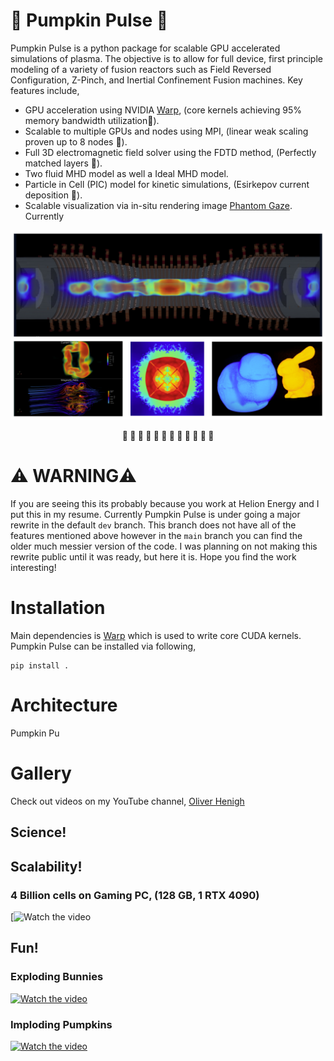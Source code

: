# 🎃 Pumpkin Pulse 🎃

Pumpkin Pulse is a python package for scalable GPU accelerated simulations of plasma. The objective is to allow for full device, first principle modeling of a variety of fusion reactors such as Field Reversed Configuration, Z-Pinch, and Inertial Confinement Fusion machines. Key features include,

- GPU acceleration using NVIDIA [Warp](https://github.com/NVIDIA/warp), (core kernels achieving 95% memory bandwidth utilization🎃).
- Scalable to multiple GPUs and nodes using MPI, (linear weak scaling proven up to 8 nodes 🎃).
- Full 3D electromagnetic field solver using the FDTD method, (Perfectly matched layers 🎃).
- Two fluid MHD model as well a Ideal MHD model.
- Particle in Cell (PIC) model for kinetic simulations, (Esirkepov current deposition 🎃).
- Scalable visualization via in-situ rendering image [Phantom Gaze](https://github.com/loliverhennigh/PhantomGaze). Currently 

<div align="center">
  <img src="https://github.com/loliverhennigh/PumpkinPulse/blob/dev/assets/cover_image.png">
  <p><strong>🎃 🎃 🎃 🎃 🎃 🎃 🎃 🎃 🎃 🎃 🎃 🎃</strong></p>
</div>

# ⚠️ WARNING⚠️ 

If you are seeing this its probably because you work at Helion Energy and I put this in my resume.
Currently Pumpkin Pulse is under going a major rewrite in the default `dev` branch.
This branch does not have all of the features mentioned above however in the `main` branch you can find the older much messier version of the code.
I was planning on not making this rewrite public until it was ready, but here it is. Hope you find the work interesting!

# Installation

Main dependencies is [Warp](https://github.com/NVIDIA/warp) which is used to write core CUDA kernels. Pumpkin Pulse can be installed via following,

```
pip install .
```

# Architecture

Pumpkin Pu

# Gallery

Check out videos on my YouTube channel, [Oliver Henigh](https://www.youtube.com/@oliverhennigh451)

## Science!

###

## Scalability!

### 4 Billion cells on Gaming PC, (128 GB, 1 RTX 4090)

[![Watch the video](https://www.youtube.com/shorts/gtStqHPDXeI)

## Fun!

### Exploding Bunnies

[![Watch the video](http://img.youtube.com/vi/FoYjATimtJo/0.jpg)](https://www.youtube.com/watch?v=FoYjATimtJo)

### Imploding Pumpkins

[![Watch the video](http://img.youtube.com/vi/875d3_iFTWM/0.jpg)](https://www.youtube.com/watch?v=875d3_iFTWM)

